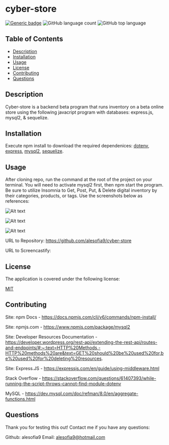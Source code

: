 # cyber-store

[![Generic badge](https://img.shields.io/badge/license-MIT-<COLOR>.svg)](#license)
![GitHub language count](https://img.shields.io/github/languages/count/cdfishe1/generate-readme)
![GitHub top language](https://img.shields.io/github/languages/top/cdfishe1/generate-readme)


## Table of Contents
* [Description](#description)
* [Installation](#installation)
* [Usage](#usage)
* [License](#license)
* [Contributing](#contributing)
* [Questions](#questions)

## Description

Cyber-store is a backend beta program that runs inventory on a beta online store using the following javacript program with databases: express.js, mysql2, & sequelize.

## Installation

Execute npm install to download the required dependenices: [dotenv](https://www.npmjs.com/package/dotenv), [express](https://www.npmjs.com/package/express), [mysql2](https://www.npmjs.com/package/mysql2), [sequelize](https://www.npmjs.com/package/sequelize).

## Usage

After cloning repo, run the command at the root of the project on your terminal. You will need to activate mysql2 first, then npm start the program. Be sure to utilize Insomnia to Get, Post, Put, & Delete digital inventory by their categories, products, or tags. Use the screenshots below as references:

![Alt text](/assets/Screenshot%202023-11-21%20at%2011.19.59 PM.png)

![Alt text](/assets/Screenshot%202023-11-21%20at%2011.21.00 PM.png)

![Alt text](/assets/Screenshot%202023-11-21%20at%2011.23.39 PM.png)


URL to Repository: https://github.com/alesofia9/cyber-store

URL to Screencastify: 

## License
The application is covered under the following license:
     
[MIT](https://choosealicense.com/licenses/mit/)

## Contributing
Site: npm Docs - https://docs.npmjs.com/cli/v6/commands/npm-install/

Site: npmjs.com - https://www.npmjs.com/package/mysql2 

Site: Developer Resources Documentation - https://developer.wordpress.org/rest-api/extending-the-rest-api/routes-and-endpoints/#:~:text=HTTP%20Methods,-HTTP%20methods%20are&text=GET%20should%20be%20used%20for,be%20used%20for%20deleting%20resources.

Site: Express.JS - https://expressjs.com/en/guide/using-middleware.html 

Stack Overflow - https://stackoverflow.com/questions/61407393/while-running-the-script-throws-cannot-find-module-dotenv 

MySQL - https://dev.mysql.com/doc/refman/8.0/en/aggregate-functions.html 

## Questions

Thank you for testing this out! Contact me if you have any questions:

Github: alesofia9 Email: alesofia9@hotmail.com